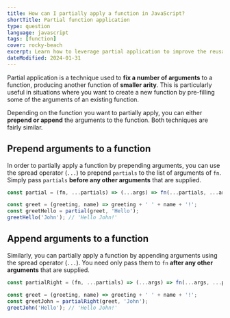 ```yaml
---
title: How can I partially apply a function in JavaScript?
shortTitle: Partial function application
type: question
language: javascript
tags: [function]
cover: rocky-beach
excerpt: Learn how to leverage partial application to improve the reusability of your JavaScript functions.
dateModified: 2024-01-31
---
```


Partial application is a technique used to **fix a number of arguments** to a function, producing another function of **smaller arity**. This is particularly useful in situations where you want to create a new function by pre-filling some of the arguments of an existing function.

Depending on the function you want to partially apply, you can either **prepend or append** the arguments to the function. Both techniques are fairly similar.

## Prepend arguments to a function

In order to partially apply a function by prepending arguments, you can use the spread operator (`...`) to prepend `partials` to the list of arguments of `fn`. Simply pass `partials` **before any other arguments** that are supplied.

```js
const partial = (fn, ...partials) => (...args) => fn(...partials, ...args);

const greet = (greeting, name) => greeting + ' ' + name + '!';
const greetHello = partial(greet, 'Hello');
greetHello('John'); // 'Hello John!'
```

## Append arguments to a function

Similarly, you can partially apply a function by appending arguments using the spread operator (`...`). You need only pass them to `fn` **after any other arguments** that are supplied.

```js
const partialRight = (fn, ...partials) => (...args) => fn(...args, ...partials);

const greet = (greeting, name) => greeting + ' ' + name + '!';
const greetJohn = partialRight(greet, 'John');
greetJohn('Hello'); // 'Hello John!'
```

